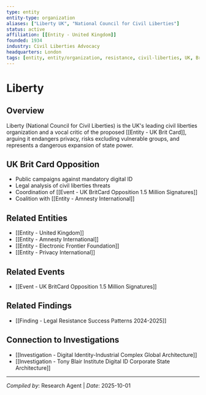 ```yaml
---
type: entity
entity-type: organization
aliases: ["Liberty UK", "National Council for Civil Liberties"]
status: active
affiliation: [[Entity - United Kingdom]]
founded: 1934
industry: Civil Liberties Advocacy
headquarters: London
tags: [entity, entity/organization, resistance, civil-liberties, UK, Brit-Card-opposition]
---
```


# Liberty

## Overview
Liberty (National Council for Civil Liberties) is the UK's leading civil liberties organization and a vocal critic of the proposed [[Entity - UK Brit Card]], arguing it endangers privacy, risks excluding vulnerable groups, and represents a dangerous expansion of state power.

## UK Brit Card Opposition
- Public campaigns against mandatory digital ID
- Legal analysis of civil liberties threats
- Coordination of [[Event - UK BritCard Opposition 1.5 Million Signatures]]
- Coalition with [[Entity - Amnesty International]]

## Related Entities
- [[Entity - United Kingdom]]
- [[Entity - Amnesty International]]
- [[Entity - Electronic Frontier Foundation]]
- [[Entity - Privacy International]]

## Related Events
- [[Event - UK BritCard Opposition 1.5 Million Signatures]]

## Related Findings
- [[Finding - Legal Resistance Success Patterns 2024-2025]]

## Connection to Investigations
- [[Investigation - Digital Identity-Industrial Complex Global Architecture]]
- [[Investigation - Tony Blair Institute Digital ID Corporate State Architecture]]

---
*Compiled by*: Research Agent | *Date*: 2025-10-01
